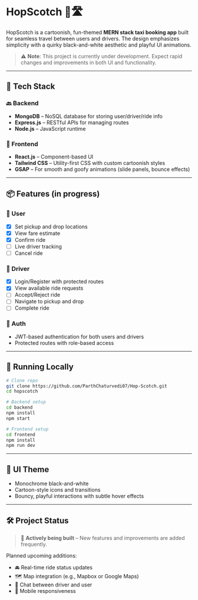 # HopScotch 🚖🛣️

HopScotch is a cartoonish, fun-themed **MERN stack taxi booking app** built for seamless travel between users and drivers. The design emphasizes simplicity with a quirky black-and-white aesthetic and playful UI animations.

> ⚠️ **Note**: This project is currently under development. Expect rapid changes and improvements in both UI and functionality.

---

## 🚧 Tech Stack

### 🔙 Backend
- **MongoDB** – NoSQL database for storing user/driver/ride info
- **Express.js** – RESTful APIs for managing routes
- **Node.js** – JavaScript runtime

### 🔮 Frontend
- **React.js** – Component-based UI
- **Tailwind CSS** – Utility-first CSS with custom cartoonish styles
- **GSAP** – For smooth and goofy animations (slide panels, bounce effects)

---

## 📦 Features (in progress)

### 👤 User
- [x] Set pickup and drop locations
- [x] View fare estimate
- [x] Confirm ride
- [ ] Live driver tracking
- [ ] Cancel ride

### 🚗 Driver
- [x] Login/Register with protected routes
- [x] View available ride requests
- [ ] Accept/Reject ride
- [ ] Navigate to pickup and drop
- [ ] Complete ride

### 🔐 Auth
- JWT-based authentication for both users and drivers
- Protected routes with role-based access

---

## 🧪 Running Locally

```bash
# Clone repo
git clone https://github.com/ParthChaturvedi07/Hop-Scotch.git
cd hopscotch

# Backend setup
cd backend
npm install
npm start

# Frontend setup
cd frontend
npm install
npm run dev
```

---

## 🎨 UI Theme
- Monochrome black-and-white
- Cartoon-style icons and transitions
- Bouncy, playful interactions with subtle hover effects

---

## 🛠️ Project Status
> 🚧 **Actively being built** – New features and improvements are added frequently.

Planned upcoming additions:
- 🚘 Real-time ride status updates
- 🗺️ Map integration (e.g., Mapbox or Google Maps)
- 💬 Chat between driver and user
- 📲 Mobile responsiveness
